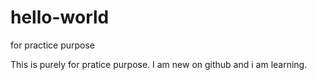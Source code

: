 # hello-world
for practice purpose

This is purely for pratice purpose. I am new on github and i am learning.
